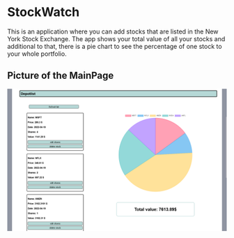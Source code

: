 # StockWatch

This is an application where you can add stocks that are listed in the New York Stock Exchange. The app shows your total value of all your stocks and additional to that, there is a pie chart to see the percentage of one stock to your whole portfolio. 

## Picture of the MainPage

<img src="./MainPage.png">


